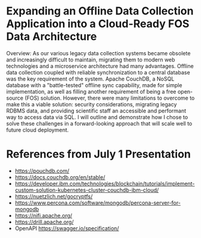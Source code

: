 # Expanding an Offline Data Collection Application into a Cloud-Ready FOS Data Architecture

Overview: As our various legacy data collection systems became obsolete and increasingly difficult to maintain, migrating them to modern web technologies and a microservice architecture had many advantages. Offline data collection coupled with reliable synchronization to a central database was the key requirement of the system. Apache CouchDB, a NoSQL database with a "battle-tested" offline sync capability, made for simple implementation, as well as filling another requirement of being a free open-source (FOS) solution. However, there were many limitations to overcome to make this a viable solution: security considerations, migrating legacy RDBMS data, and providing scientific staff an accessible and performant way to access data via SQL. I will outline and demonstrate how I chose to solve these challenges in a forward-looking approach that will scale well to future cloud deployment.

# References from July 1 Presentation

* https://pouchdb.com/
* https://docs.couchdb.org/en/stable/
* https://developer.ibm.com/technologies/blockchain/tutorials/implement-custom-solution-kubernetes-cluster-couchdb-ibm-cloud/
* https://nuetzlich.net/gocryptfs/
* https://www.percona.com/software/mongodb/percona-server-for-mongodb
* https://nifi.apache.org/
* https://drill.apache.org/
* OpenAPI https://swagger.io/specification/
